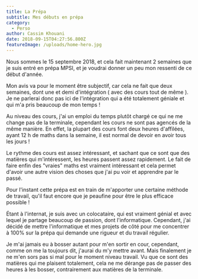 ```yaml
---
title: La Prépa
subtitle: Mes débuts en prépa
category:
  - Perso
author: Cassim Khouani
date: 2018-09-15T04:27:56.800Z
featureImage: /uploads/home-hero.jpg
---
```

Nous sommes le 15 septembre 2018, et cela fait maintenant 2 semaines que je suis entré en prépa MPSI, et je voudrai donner un peu mon ressenti de ce début d'année.



Mon avis va pour le moment être subjectif, car cela ne fait que deux semaines, dont une et demi d'intégration ( avec des cours tout de même ). Je ne parlerai donc pas ici de l'intégration qui a été totalement géniale et qui m'a pris beaucoup de mon temps !



Au niveau des cours, j'ai un emploi du temps plutôt chargé ce qui ne me change pas de la terminale, cependant les cours ne sont pas agencés de la même manière. En effet, la plupart des cours font deux heures d'affilées, ayant 12 h de maths dans la semaine, il est normal de devoir en avoir tous les jours !



Le rythme des cours est assez intéressant, et sachant que ce sont que des matières qui m'intéressent, les heures passent assez rapidement. Le fait de faire enfin des "vraies" maths est vraiment intéressant et cela permet d'avoir une autre vision des choses que j'ai pu voir et apprendre par le passé.



Pour l'instant cette prépa est en train de m'apporter une certaine méthode de travail, qu'il faut encore que je peaufine pour être le plus efficace possible ! 



Étant à l'internat, je suis avec un colocataire, qui est vraiment génial et avec lequel je partage beaucoup de passion, dont l'informatique. Cependant, j'ai décidé de mettre l'informatique et mes projets de côté pour me concentrer à 100% sur la prépa qui demande une rigueur et du travail régulier.



Je m'ai jamais eu à bosser autant pour m'en sortir en cour, cependant, comme on me la toujours dit, j'aurai du m'y mettre avant. Mais finalement je ne m'en sors pas si mal pour le moment niveau travail. Vu que ce sont des matières qui me plaisent totalement, cela ne me dérange pas de passer des heures à les bosser, contrairement aux matières de la terminale.

